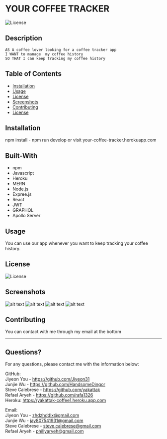 # YOUR COFFEE TRACKER 
  ![License](https://img.shields.io/badge/License-MIT-yellow.svg)
  
  ## Description 
  
  ```text
  AS A coffee lover looking for a coffee tracker app
  I WANT to manage  my coffee history
  SO THAT I can keep tracking my coffee history
  ```
  
  ## Table of Contents
  * [Installation](#installation)
  * [Usage](#usage)
  * [License](#license)
  * [Screenshots](#screenshots)
  * [Contributing](#contributing)
  * [License](#license)
  
  ## Installation
  
  npm install - npm run develop or visit your-coffee-tracker.herokuapp.com
  

  ## Built-With
  * npm
  * Javascript
  * Heroku
  * MERN
  * Node.js
  * Expree.js
  * React
  * JWT
  * GRAPHQL
  * Apollo Server


  ## Usage 
  
  You can use our app whenever you want to keep tracking your coffee history.
    
  ## License
    
  ![License](https://img.shields.io/badge/License-MIT-yellow.svg)
  
  ## Screenshots
  
  ![alt text](https://github.com/Jiyeon31/your-coffee-tracker/blob/main/client/src/assets/screenshots/main.jpg)
  ![alt text](https://github.com/Jiyeon31/your-coffee-tracker/blob/main/client/src/assets/screenshots/product.jpg)
  ![alt text](https://github.com/Jiyeon31/your-coffee-tracker/blob/main/client/src/assets/screenshots/profile.jpg)
  ![alt text](https://github.com/Jiyeon31/your-coffee-tracker/blob/main/client/src/assets/screenshots/favorite.jpg)
  
  ## Contributing
  
  You can contact with me through my email at the bottom
  
  ---
  
  ## Questions?

  For any questions, please contact me with the information below:
 
  GitHub:<br />
  Jiyeon You - https://github.com/Jiyeon31<br />
  Junjie Wu - https://github.com/HandsomeDingor<br />
  Steve Calebrese - https://github.com/yakattak<br />
  Refael Aryeh - https://github.com/rafa1326<br />
  Heroku: https://yakattak-coffee1.heroku.app.com<br />

  
  Email:<br /> 
  Jiyeon You - zhdzhddlx@gmail.com<br />
  Junjie Wu - jay807541931@gmail.com<br />
  Steve Calebrese - steve.calebrese@gmail.com<br />
  Refael Aryeh - phillyaryeh@gmail.com
  
